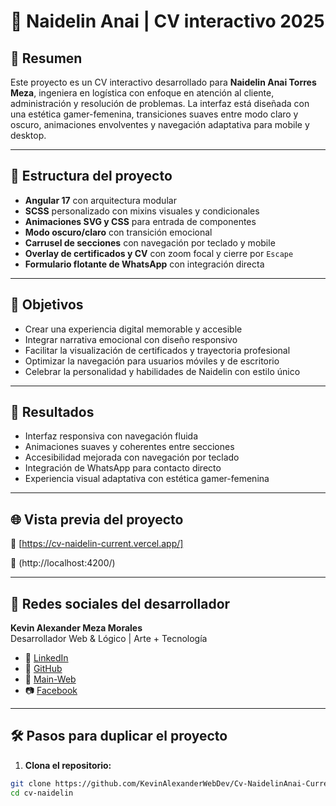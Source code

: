 # 🧠 Naidelin Anai | CV interactivo 2025

## 🎯 Resumen

Este proyecto es un CV interactivo desarrollado para **Naidelin Anai Torres Meza**, ingeniera en logística con enfoque en atención al cliente, administración y resolución de problemas. La interfaz está diseñada con una estética gamer-femenina, transiciones suaves entre modo claro y oscuro, animaciones envolventes y navegación adaptativa para mobile y desktop.

---

## 🧱 Estructura del proyecto

- **Angular 17** con arquitectura modular
- **SCSS** personalizado con mixins visuales y condicionales
- **Animaciones SVG y CSS** para entrada de componentes
- **Modo oscuro/claro** con transición emocional
- **Carrusel de secciones** con navegación por teclado y mobile
- **Overlay de certificados y CV** con zoom focal y cierre por `Escape`
- **Formulario flotante de WhatsApp** con integración directa

---

## 🎯 Objetivos

- Crear una experiencia digital memorable y accesible
- Integrar narrativa emocional con diseño responsivo
- Facilitar la visualización de certificados y trayectoria profesional
- Optimizar la navegación para usuarios móviles y de escritorio
- Celebrar la personalidad y habilidades de Naidelin con estilo único

---

## 🧾 Resultados

- Interfaz responsiva con navegación fluida
- Animaciones suaves y coherentes entre secciones
- Accesibilidad mejorada con navegación por teclado
- Integración de WhatsApp para contacto directo
- Experiencia visual adaptativa con estética gamer-femenina

---

## 🌐 Vista previa del proyecto

🔗 [https://cv-naidelin-current.vercel.app/]

🔗 (http://localhost:4200/)

---

## 📲 Redes sociales del desarrollador

**Kevin Alexander Meza Morales**  
Desarrollador Web & Lógico | Arte + Tecnología

- 💼 [LinkedIn](www.linkedin.com/in/kevin-meza-ecommerce-dev)
- 🧠 [GitHub](https://github.com/KevinAlexanderWebDev)
- 🎨 [Main-Web](https://kevinalexanderwebdev.github.io/kevinalexandermezawebdev.github.io/)
- 📷 [Facebook](https://www.facebook.com/kevinalexander.mezamorales?locale=es_LA)

---

## 🛠️ Pasos para duplicar el proyecto

1. **Clona el repositorio:**

```bash
git clone https://github.com/KevinAlexanderWebDev/Cv-NaidelinAnai-Current
cd cv-naidelin

